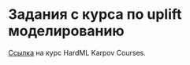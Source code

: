 # Задания с курса по uplift моделированию 
[Ссылка](https://karpov.courses/ml-hard/programm#3) на курс HardML Karpov Courses.